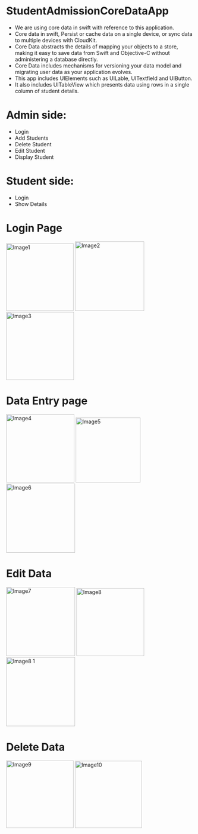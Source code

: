 # StudentAdmissionCoreDataApp

* We are using core data in swift with reference to this application.
* Core data in swift, Persist or cache data on a single device, or sync data to multiple devices with CloudKit.
* Core Data abstracts the details of mapping your objects to a store, making it easy to save data from Swift and Objective-C without administering a database directly.
* Core Data includes mechanisms for versioning your data model and migrating user data as your application evolves.
* This app includes UIElements such as UILable, UITextfield and UIButton.
* It also includes UITableView which presents data using rows in a single column of student details.
   
# Admin side:
  * Login
  * Add Students
  * Delete Student
  * Edit Student
  * Display Student
  
# Student side:
   * Login
   * Show Details
    
# Login Page
   
<img width="181" alt="Image1" src="https://user-images.githubusercontent.com/75938203/126665420-1f6ddb7c-5ef2-4b37-8961-363f914a82e9.png">
<img width="186" alt="Image2" src="https://user-images.githubusercontent.com/75938203/126665438-817e61ec-6c54-4e61-bb28-455597cfa731.png">
<img width="182" alt="Image3" src="https://user-images.githubusercontent.com/75938203/126665557-d692fbd9-ae09-4ba6-9acf-bcaf4a0a30ac.png">

# Data Entry page

<img width="183" alt="Image4" src="https://user-images.githubusercontent.com/75938203/126665670-d379eb48-d8d6-4da8-8943-b7285e92bcd1.png">
<img width="174" alt="Image5" src="https://user-images.githubusercontent.com/75938203/126665700-afbd5dbc-4d74-4af0-bd87-e6573bdcf45a.png">
<img width="185" alt="Image6" src="https://user-images.githubusercontent.com/75938203/126665753-b53d32fa-f52e-43e2-bfc5-1a16096ca35b.png">

# Edit Data

<img width="185" alt="Image7" src="https://user-images.githubusercontent.com/75938203/126665803-a254b3b3-9fc2-44e0-9e98-ec240cd632cb.png">
<img width="182" alt="Image8" src="https://user-images.githubusercontent.com/75938203/126665913-796a745c-307f-4501-ba25-aafbaa6a2817.png">
<img width="185" alt="Image8 1" src="https://user-images.githubusercontent.com/75938203/126665868-dc993ee9-7f56-4487-9ec7-3d0357bbeed3.png">

# Delete Data

<img width="181" alt="Image9" src="https://user-images.githubusercontent.com/75938203/126665992-7d1c6c0f-863a-44ee-9d93-2f3bf2122510.png">
<img width="180" alt="Image10" src="https://user-images.githubusercontent.com/75938203/126666009-731e435f-8696-491a-8f2a-d6be51390553.png">











